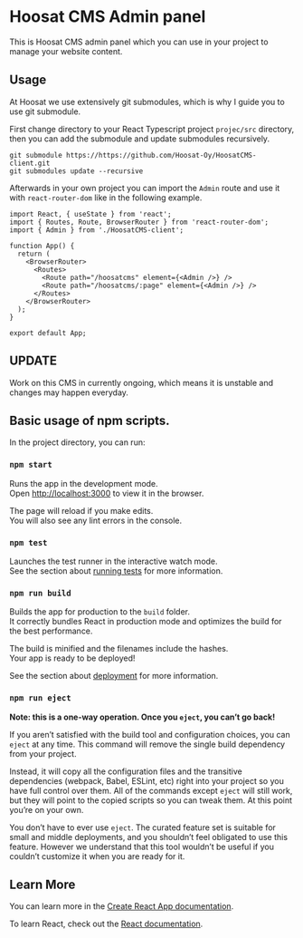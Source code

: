 # Hoosat CMS Admin panel

This is Hoosat CMS admin panel which you can use in your project to manage your website content.

## Usage

At Hoosat we use extensively git submodules, which is why I guide you to use git submodule.

First change directory to your React Typescript project `projec/src` directory, then you
can add the submodule and update submodules recursively.

```
git submodule https://https://github.com/Hoosat-Oy/HoosatCMS-client.git
git submodules update --recursive
```

Afterwards in your own project you can import the `Admin` route and use it with `react-router-dom` like in the following example. 

```
import React, { useState } from 'react';
import { Routes, Route, BrowserRouter } from 'react-router-dom';
import { Admin } from './HoosatCMS-client';

function App() {
  return (
    <BrowserRouter>
      <Routes>
        <Route path="/hoosatcms" element={<Admin />} />
        <Route path="/hoosatcms/:page" element={<Admin />} />
      </Routes>
    </BrowserRouter>
  );
}

export default App;
```

## UPDATE

Work on this CMS in currently ongoing, which means it is unstable and changes may happen everyday.

## Basic usage of npm scripts.

In the project directory, you can run:

### `npm start`

Runs the app in the development mode.\
Open [http://localhost:3000](http://localhost:3000) to view it in the browser.

The page will reload if you make edits.\
You will also see any lint errors in the console.

### `npm test`

Launches the test runner in the interactive watch mode.\
See the section about [running tests](https://facebook.github.io/create-react-app/docs/running-tests) for more information.

### `npm run build`

Builds the app for production to the `build` folder.\
It correctly bundles React in production mode and optimizes the build for the best performance.

The build is minified and the filenames include the hashes.\
Your app is ready to be deployed!

See the section about [deployment](https://facebook.github.io/create-react-app/docs/deployment) for more information.

### `npm run eject`

**Note: this is a one-way operation. Once you `eject`, you can’t go back!**

If you aren’t satisfied with the build tool and configuration choices, you can `eject` at any time. This command will remove the single build dependency from your project.

Instead, it will copy all the configuration files and the transitive dependencies (webpack, Babel, ESLint, etc) right into your project so you have full control over them. All of the commands except `eject` will still work, but they will point to the copied scripts so you can tweak them. At this point you’re on your own.

You don’t have to ever use `eject`. The curated feature set is suitable for small and middle deployments, and you shouldn’t feel obligated to use this feature. However we understand that this tool wouldn’t be useful if you couldn’t customize it when you are ready for it.

## Learn More

You can learn more in the [Create React App documentation](https://facebook.github.io/create-react-app/docs/getting-started).

To learn React, check out the [React documentation](https://reactjs.org/).
